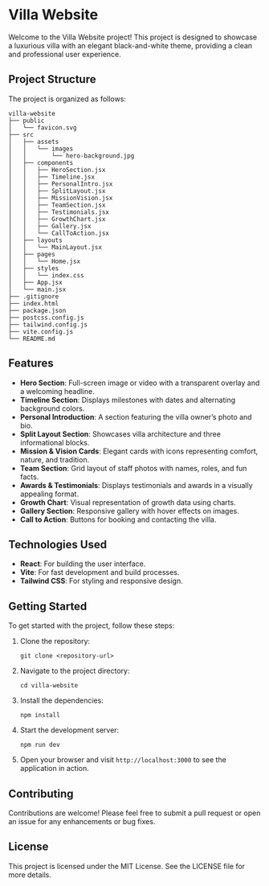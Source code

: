 # Villa Website

Welcome to the Villa Website project! This project is designed to showcase a luxurious villa with an elegant black-and-white theme, providing a clean and professional user experience.

## Project Structure

The project is organized as follows:

```
villa-website
├── public
│   └── favicon.svg
├── src
│   ├── assets
│   │   └── images
│   │       └── hero-background.jpg
│   ├── components
│   │   ├── HeroSection.jsx
│   │   ├── Timeline.jsx
│   │   ├── PersonalIntro.jsx
│   │   ├── SplitLayout.jsx
│   │   ├── MissionVision.jsx
│   │   ├── TeamSection.jsx
│   │   ├── Testimonials.jsx
│   │   ├── GrowthChart.jsx
│   │   ├── Gallery.jsx
│   │   └── CallToAction.jsx
│   ├── layouts
│   │   └── MainLayout.jsx
│   ├── pages
│   │   └── Home.jsx
│   ├── styles
│   │   └── index.css
│   ├── App.jsx
│   └── main.jsx
├── .gitignore
├── index.html
├── package.json
├── postcss.config.js
├── tailwind.config.js
├── vite.config.js
└── README.md
```

## Features

- **Hero Section**: Full-screen image or video with a transparent overlay and a welcoming headline.
- **Timeline Section**: Displays milestones with dates and alternating background colors.
- **Personal Introduction**: A section featuring the villa owner’s photo and bio.
- **Split Layout Section**: Showcases villa architecture and three informational blocks.
- **Mission & Vision Cards**: Elegant cards with icons representing comfort, nature, and tradition.
- **Team Section**: Grid layout of staff photos with names, roles, and fun facts.
- **Awards & Testimonials**: Displays testimonials and awards in a visually appealing format.
- **Growth Chart**: Visual representation of growth data using charts.
- **Gallery Section**: Responsive gallery with hover effects on images.
- **Call to Action**: Buttons for booking and contacting the villa.

## Technologies Used

- **React**: For building the user interface.
- **Vite**: For fast development and build processes.
- **Tailwind CSS**: For styling and responsive design.

## Getting Started

To get started with the project, follow these steps:

1. Clone the repository:
   ```
   git clone <repository-url>
   ```

2. Navigate to the project directory:
   ```
   cd villa-website
   ```

3. Install the dependencies:
   ```
   npm install
   ```

4. Start the development server:
   ```
   npm run dev
   ```

5. Open your browser and visit `http://localhost:3000` to see the application in action.

## Contributing

Contributions are welcome! Please feel free to submit a pull request or open an issue for any enhancements or bug fixes.

## License

This project is licensed under the MIT License. See the LICENSE file for more details.